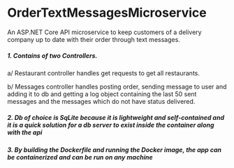 # OrderTextMessagesMicroservice
An ASP.NET Core API microservice to keep customers of a delivery company up to date with their order through text messages. 

##### 1. Contains of two Controllers. 

 a/ Restaurant controller handles get requests to get all restaurants.
 
 b/ Messages controller handles posting order, sending message to user and adding it to db and getting a log object containing the last 50 sent messages and the messages which do not have status delivered.
 
##### 2. Db of choice is SqLite because it is lightweight and self-contained and it is a quick solution for a db server to exist inside the container along with the api

##### 3. By building the Dockerfile and running the Docker image, the app can be containerized and can be run on any machine